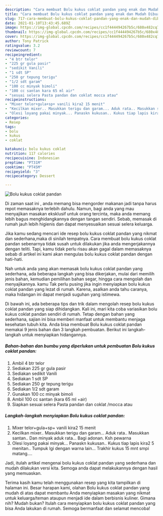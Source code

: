 ```yaml
---
description: "Cara membuat Bolu kukus coklat pandan yang enak dan Mudah Dibuat"
title: "Cara membuat Bolu kukus coklat pandan yang enak dan Mudah Dibuat"
slug: 717-cara-membuat-bolu-kukus-coklat-pandan-yang-enak-dan-mudah-dibuat
date: 2021-01-10T13:43:45.689Z
image: https://img-global.cpcdn.com/recipes/cc1f444494267b5c/680x482cq70/bolu-kukus-coklat-pandan-foto-resep-utama.jpg
thumbnail: https://img-global.cpcdn.com/recipes/cc1f444494267b5c/680x482cq70/bolu-kukus-coklat-pandan-foto-resep-utama.jpg
cover: https://img-global.cpcdn.com/recipes/cc1f444494267b5c/680x482cq70/bolu-kukus-coklat-pandan-foto-resep-utama.jpg
author: Tony Patrick
ratingvalue: 3.2
reviewcount: 7
recipeingredient:
- "4 btr telor"
- "225 gr gula pasir"
- "sedikit Vanili"
- "1 sdt SP"
- "250 gr tepung terigu"
- "1/2 sdt garam"
- "100 cc minyak bimoli"
- "100 cc santan kara 65 ml air"
- "sesuai selera Pasta pandan dan coklat mocca atau"
recipeinstructions:
- "Mixer telor+gula+sp+ vanili kira2 15 menit"
- "Kecilkan mixer.. Masukkan terigu dan garam... Aduk rata.. Masukkan santan.. Dan minyak aduk rata... Bagi adonan. Ksh pewarna"
- "Olesi loyang pakai minyak... Panaskn kukusan.. Kukus tiap lapis kira2 5 menitan.. Tumpuk lgi dengan warna lain... Trakhir kukus 15 mnt smpi matang...."
categories:
- Resep
tags:
- bolu
- kukus
- coklat

katakunci: bolu kukus coklat 
nutrition: 117 calories
recipecuisine: Indonesian
preptime: "PT31M"
cooktime: "PT45M"
recipeyield: "3"
recipecategory: Dessert

---
```



![Bolu kukus coklat pandan](https://img-global.cpcdn.com/recipes/cc1f444494267b5c/680x482cq70/bolu-kukus-coklat-pandan-foto-resep-utama.jpg)

Di zaman  saat ini , anda memang bisa mengorder makanan jadi tanpa harus repot memasaknya terlebih dahulu. Namun, bagi anda yang mau menyajikan masakan eksklusif untuk orang tercinta, maka anda memang lebih bagus menghidangkannya dengan tangan sendiri. Sebab, memasak di rumah jauh lebih higienis dan dapat menyesuaikan sesuai selera keluarga.

Jika kamu sedang mencari ide resep bolu kukus coklat pandan yang nikmat dan sederhana,maka di sinilah tempatnya. Cara membuat bolu kukus coklat pandan  sebenarnya tidak susah untuk dilakukan jika anda mengerjakannya dengan teliti. Tapi, kamu tidak perlu risau akan gagal dalam memasaknya 
sebab di artikel ini kami akan mengulas bolu kukus coklat pandan dengan hati-hati.  



Nah untuk anda yang akan memasak bolu kukus coklat pandan yang sederhana, ada beberapa langkah yang bisa dikerjakan, mulai dari memilih jenis bahan, kemudian pemilihan bahan segar, hingga cara mengolah dan menyajikannya. kamu Tak perlu pusing jika ingin menyiapkan bolu kukus coklat pandan yang lezat di rumah. Karena, asalkan anda  tahu caranya, maka hidangan ini dapat menjadi suguhan yang istimewa.

Di bawah ini, ada beberapa tips dan trik dalam mengolah resep bolu kukus coklat pandan yang siap dihidangkan. Kali ini, mari kita coba variasikan bolu kukus coklat pandan sendiri di rumah. Tetap dengan bahan yang sederhana, sajian ini bisa memberi manfaat untuk membantu menjaga kesehatan tubuh kita. Anda bisa membuat Bolu kukus coklat pandan memakai 9 jenis bahan dan 3 langkah pembuatan. Berikut ini langkah-langkah untuk menyiapkan hidangannya.

<!--inarticleads1-->

##### Bahan-bahan dan bumbu yang diperlukan untuk pembuatan Bolu kukus coklat pandan:

1. Ambil 4 btr telor
1. Sediakan 225 gr gula pasir
1. Sediakan sedikit Vanili
1. Sediakan 1 sdt SP
1. Sediakan 250 gr tepung terigu
1. Sediakan 1/2 sdt garam
1. Gunakan 100 cc minyak bimoli
1. Ambil 100 cc santan (kara 65 ml +air)
1. Siapkan sesuai selera Pasta pandan dan coklat /mocca atau




<!--inarticleads2-->

##### Langkah-langkah menyiapkan Bolu kukus coklat pandan:

1. Mixer telor+gula+sp+ vanili kira2 15 menit
1. Kecilkan mixer.. Masukkan terigu dan garam... Aduk rata.. Masukkan santan.. Dan minyak aduk rata... Bagi adonan. Ksh pewarna
1. Olesi loyang pakai minyak... Panaskn kukusan.. Kukus tiap lapis kira2 5 menitan.. Tumpuk lgi dengan warna lain... Trakhir kukus 15 mnt smpi matang....




Jadi, itulah artikel mengenai  bolu kukus coklat pandan  yang sederhana dan mudah dilakukan versi kita. Semoga anda dapat melakukannya dengan hasil yang memuaskan. 

Terima kasih kamu telah menggunakan resep yang kita tampilkan di halaman ini. Besar harapan kami, olahan  Bolu kukus coklat pandan yang mudah di atas dapat membantu Anda menyiapkan masakan yang nikmat untuk keluarga/teman ataupun menjadi ide dalam berbisnis kuliner. Gimana nih? Mudah bukan? Itulah cara menyiapkan bolu kukus coklat pandan yang bisa Anda lakukan di rumah. Semoga bermanfaat dan selamat mencoba!

